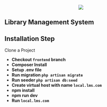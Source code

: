 <p align="center"><img src="http://tracker.in/assets/img/logo-red-black.png"></p>

## Library Management System

## Installation Step

Clone a Project

- **Checkout `frontend`  branch**
- **Composer Install**
- **Setup .env file**
- **Run migration `php artisan migrate`**
- **Run seeder `php artisan db:seed`**
- **Create virtual host with name `local.lms.com`**
- **npm install**
- **npm run dev**
- **Run `local.lms.com`**
